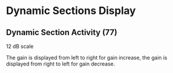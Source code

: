 # Dynamic Sections Display

## Dynamic Section Activity (77)

12 dB scale

The gain is displayed from left to right for gain increase, the gain is displayed from right to left for gain decrease.


